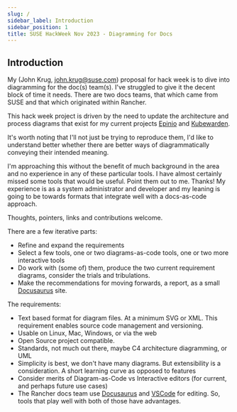 ```yaml
---
slug: /
sidebar_label: Introduction
sidebar_position: 1
title: SUSE HackWeek Nov 2023 - Diagramming for Docs
---
```


## Introduction

My (John Krug, john.krug@suse.com) proposal for hack week is to dive into
diagramming for the doc(s) team(s).
I've struggled to give it the decent block of time it needs.
There are two docs teams, that which came from SUSE and that which originated within Rancher.

This hack week project is driven by the need to update the architecture and process diagrams that exist for my current projects [Epinio](https://epinio.io) and [Kubewarden](https://kubewarden.io).

It's worth noting that I'll not just be trying to reproduce them, I'd like to understand better whether there are better ways of diagrammatically conveying their intended meaning.

I'm approaching this without the benefit of much background in the area and no experience in any of these particular tools.
I have almost certainly missed some tools that would be useful. Point them out to me. Thanks!
My experience is as a system administrator and developer and my leaning is going to be towards formats that integrate well with a docs-as-code approach.

Thoughts, pointers, links and contributions welcome.

There are a few iterative parts:

- Refine and expand the requirements
- Select a few tools, one or two diagrams-as-code tools, one or two more interactive tools
- Do work with (some of) them, produce the two current requirement diagrams, consider the trials and tribulations.
- Make the recommendations for moving forwards, a report, as a small [Docusaurus](https://main--chipper-kheer-a572a0.netlify.app/) site.

The requirements:

- Text based format for diagram files.
At a minimum SVG or XML.
This requirement enables source code management and versioning.
- Usable on Linux, Mac, Windows, or via the web
- Open Source project compatible.
- Standards, not much out there, maybe C4 architecture diagramming, or UML
- Simplicity is best, we don't have many diagrams. But extensibility is a consideration.
A short learning curve as opposed to features
- Consider merits of Diagram-as-Code vs Interactive editors (for current, and perhaps future use cases)
- The Rancher docs team use [Docusaurus](https://docusaurus.io)
and [VSCode](https://code.visualstudio.com) for editing.
So, tools that play well with both of those have advantages.
